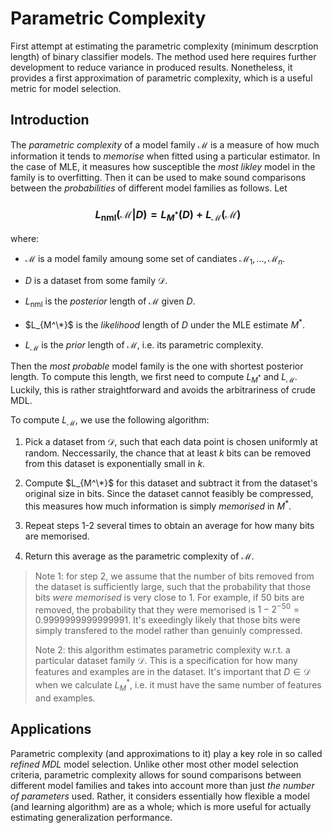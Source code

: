 # Parametric Complexity

First attempt at estimating the parametric complexity (minimum descrption length) of binary classifier models. The method used here requires further development to reduce variance in produced results. Nonetheless, it provides a first approximation of parametric complexity, which is a useful metric for model selection.


## Introduction

The *parametric complexity* of a model family $\mathcal{M}$ is a measure of how much information it tends to *memorise* when fitted using a particular estimator. In the case of MLE, it measures how susceptible the *most likley* model in the family is to overfitting. Then it can be used to make sound comparisons between the *probabilities* of different model families as follows. Let

### $$L_{\text{nml}}(\mathcal{M}|D) = L_{M^*}(D) + L_\mathcal{M}(\mathcal{M})$$

where:

- $\mathcal{M}$ is a model family amoung some set of candiates $\mathcal{M}_1,\dots,\mathcal{M}_n$.

- $D$ is a dataset from some family $\mathcal{D}$.

- $L_{\text{nml}}$ is the *posterior* length of $\mathcal{M}$ given $D$.

- $L_{M^\*}$ is the *likelihood* length of $D$ under the MLE estimate $M^*$. 

- $L_\mathcal{M}$ is the *prior* length of $\mathcal{M}$, i.e. its parametric complexity.

Then the *most probable* model family is the one with shortest posterior length. To compute this length, we first need to compute $L_{M^*}$ and $L_\mathcal{M}$. Luckily, this is rather straightforward and avoids the arbitrariness of crude MDL.

To compute $L_{\mathcal{M}}$, we use the following algorithm:

1. Pick a dataset from $\mathcal{D}$, such that each data point is chosen uniformly at random. Neccessarily, the chance that at least $k$ bits can be removed from this dataset is exponentially small in $k$.

2. Compute $L_{M^\*}$ for this dataset and subtract it from the dataset's original size in bits. Since the dataset cannot feasibly be compressed, this measures how much information is simply *memorised* in $M^*$.

3. Repeat steps 1-2 several times to obtain an average for how many bits are memorised.

4. Return this average as the parametric complexity of $\mathcal{M}$.

> Note 1: for step 2, we assume that the number of bits removed from the dataset is sufficiently large, such that the probability that those bits *were memorised* is very close to 1. For example, if 50 bits are removed, the probability that they were memorised is $1 - 2^{-50} =  0.9999999999999991$. It's exeedingly likely that those bits were simply transfered to the model rather than genuinly compressed.
>
> Note 2: this algorithm estimates parametric complexity w.r.t. a particular dataset family $\mathcal{D}$. This is a specification for how many features and examples are in the dataset. It's important that $D \in \mathcal{D}$ when we calculate $L_M^*$, i.e. it must have the same number of features and examples. 


## Applications

Parametric complexity (and approximations to it) play a key role in so called *refined MDL* model selection. Unlike other most other model selection criteria, parametric complexity allows for sound comparisons between different model families and takes into account more than just *the number of parameters* used. Rather, it considers essentially how flexible a model (and learning algorithm) are as a whole; which is more useful for actually estimating generalization performance. 
